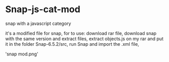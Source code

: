 # Snap-js-cat-mod
snap with a javascript category

it's a modified file for snap, for to use:
download rar file,
download snap with the same version and extract files,
extract objects.js on my rar and put it in the folder Snap-6.5.2/src, 
run Snap and import the .xml file,

'snap mod.png'
